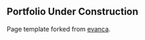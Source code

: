 ## Portfolio Under Construction

Page template forked from [evanca](https://github.com/evanca/quick-portfolio).
